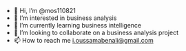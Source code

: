 - 👋 Hi, I’m @mos110821
- 👀 I’m interested in business analysis
- 🌱 I’m currently learning business intelligence
- 💞️ I’m looking to collaborate on a business analysis project 
- 📫 How to reach me i.oussamabenali@gmail.com

<!---
mos110821/mos110821 is a ✨ special ✨ repository because its `README.md` (this file) appears on your GitHub profile.
You can click the Preview link to take a look at your changes.
--->
